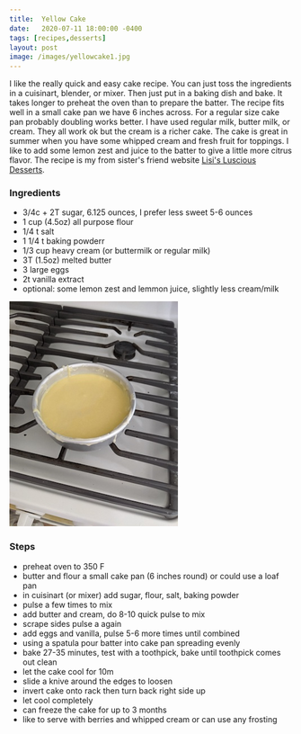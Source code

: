 ```yaml
---
title:  Yellow Cake
date:   2020-07-11 18:00:00 -0400
tags: [recipes,desserts]
layout: post
image: /images/yellowcake1.jpg
---
```

I like the really quick and easy cake recipe.  You can just toss the ingredients in a cuisinart, blender, or mixer.  Then just put in a baking dish and bake.  It takes longer to preheat the oven than to prepare the batter.  The recipe fits well in a small cake pan we have 6 inches across.  For a regular size cake pan probably doubling works better.  I have used regular milk, butter milk, or cream.  They all work ok but the cream is a richer cake.  The cake is great in summer when you have some whipped cream and fresh fruit for toppings.  I like to add some lemon zest and juice to the batter to give a little more citrus flavor.  The recipe is my from sister's friend website [Lisi's Luscious Desserts](https://lldesserts.com/yellow-cake/).

### Ingredients
- 3/4c + 2T sugar, 6.125 ounces, I prefer less sweet 5-6 ounces
- 1 cup (4.5oz) all purpose flour
- 1/4 t salt
- 1 1/4 t baking powderr
- 1/3 cup heavy cream (or buttermilk or regular milk)
- 3T (1.5oz) melted butter
- 3 large eggs
- 2t vanilla extract
- optional: some lemon zest and lemmon juice, slightly less cream/milk

![batter in pan](/images/yellowcake2.jpg)
### Steps
- preheat oven to 350 F
- butter and flour a small cake pan (6 inches round) or could use a loaf pan
- in cuisinart (or mixer) add sugar, flour, salt, baking powder
- pulse a few times to mix
- add butter and cream, do 8-10 quick pulse to mix
- scrape sides pulse a again
- add eggs and vanilla, pulse 5-6 more times until combined
- using a spatula pour batter into cake pan spreading evenly
- bake 27-35 minutes, test with a toothpick, bake until toothpick comes out clean
- let the cake cool for 10m
- slide a knive around the edges to loosen
- invert cake onto rack then turn back right side up
- let cool completely
- can freeze the cake for up to 3 months
- like to serve with berries and whipped cream or can use any frosting
